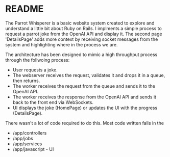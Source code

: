 # README

The Parrot Whisperer is a basic website system created to explore and understand a little bit about Ruby on Rails.  I implments a
simple process to request a parrot joke from the OpenAI API and display it.  The second page 'DetailsPage' adds more 
context by receiving socket messages from the system and highlighting where in the process we are.

The architecture has been designed to mimic a high throughput process through the follwoing process:
* User requests a joke.
* The webserver receives the request, validates it and drops it in a queue, then returns.
* The worker receives the request from the queue and sends it to the OpenAI API.
* The worker receives the response from the OpenAI API and sends it back to the front end via WebSockets.
* UI displays the joke (HomePage) or updates the UI with the progress (DetailsPage).

There wasn't a lot of code required to do this. Most code written falls in the 
* /app/controllers
* /app/jobs
* /app/services
* /app/javascript - UI
